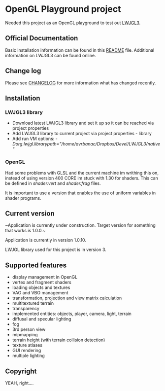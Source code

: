 # OpenGL Playground project

Needed this project as an OpenGL playground to test out [LWJGL3](https://www.lwjgl.org/).

## Official Documentation

Basic installation information can be found in this [README](README.md) file. Additional information on LWJGL3 can be found online.

## Change log

Please see [CHANGELOG](CHANGELOG.md) for more information what has changed recently.

## Installation

### LWJGL3 library

* Download latest LWJGL3 library and set it up so it can be reached via project properties
* Add LWJGL3 library to current project via project properties - library
* Add run VM options: _-Dorg.lwjgl.librarypath="/home/avrbanac/Dropbox/Devel/LWJGL3/native"_

### OpenGL

Had some problems with GLSL and the current machine im writhing this on, instead of using
version 400 CORE im stuck with 1.30 for shaders. This can be defined in _shader.vert_ and _shader.frag_ files.

It is important to use a version that enables the use of uniform variables in shader programs.

## Current version

~Application is currently under construction. Target version for something that works is 1.0.0.~

Application is currently in version 1.0.10.

LWJGL library used for this project is in version 3.

## Supported features

* display management in OpenGL
* vertex and fragment shaders
* loading objects and textures
* VAO and VBO management
* transformation, projection and view matrix calculation
* multitextured terrain
* transparency
* implemented entities: objects, player, camera, light, terrain
* diffusal and specular lighting
* fog
* 3rd person view
* mipmapping
* terrain height (with terrain collision detection)
* texture atlases
* GUI rendering
* multiple lighting


## Copyright

YEAH, right....